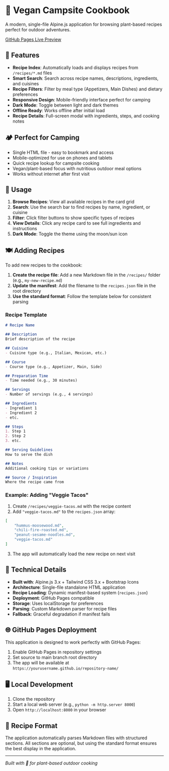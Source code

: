 # 🍃 Vegan Campsite Cookbook

A modern, single-file Alpine.js application for browsing plant-based recipes perfect for outdoor adventures.

[GitHub Pages Live Preview](https://wclaytor.github.io/vegan-campsite-cookbook/index.html)

## 🚀 Features

- **Recipe Index**: Automatically loads and displays recipes from `/recipes/*.md` files
- **Smart Search**: Search across recipe names, descriptions, ingredients, and cuisines
- **Recipe Filters**: Filter by meal type (Appetizers, Main Dishes) and dietary preferences
- **Responsive Design**: Mobile-friendly interface perfect for camping
- **Dark Mode**: Toggle between light and dark themes
- **Offline Ready**: Works offline after initial load
- **Recipe Details**: Full-screen modal with ingredients, steps, and cooking notes

## 🏕️ Perfect for Camping

- Single HTML file - easy to bookmark and access
- Mobile-optimized for use on phones and tablets
- Quick recipe lookup for campsite cooking
- Vegan/plant-based focus with nutritious outdoor meal options
- Works without internet after first visit

## 📱 Usage

1. **Browse Recipes**: View all available recipes in the card grid
2. **Search**: Use the search bar to find recipes by name, ingredient, or cuisine
3. **Filter**: Click filter buttons to show specific types of recipes
4. **View Details**: Click any recipe card to see full ingredients and instructions
5. **Dark Mode**: Toggle the theme using the moon/sun icon

## 🍽️ Adding Recipes

To add new recipes to the cookbook:

1. **Create the recipe file**: Add a new Markdown file in the `/recipes/` folder (e.g., `my-new-recipe.md`)
2. **Update the manifest**: Add the filename to the `recipes.json` file in the root directory
3. **Use the standard format**: Follow the template below for consistent parsing

### Recipe Template

```markdown
# Recipe Name

## Description
Brief description of the recipe

## Cuisine
- Cuisine type (e.g., Italian, Mexican, etc.)

## Course
- Course type (e.g., Appetizer, Main, Side)

## Preparation Time
- Time needed (e.g., 30 minutes)

## Servings
- Number of servings (e.g., 4 servings)

## Ingredients
- Ingredient 1
- Ingredient 2
- etc.

## Steps  
1. Step 1
2. Step 2
3. etc.

## Serving Guidelines
How to serve the dish

## Notes  
Additional cooking tips or variations

## Source / Inspiration
Where the recipe came from
```

### Example: Adding "Veggie Tacos"

1. Create `/recipes/veggie-tacos.md` with the recipe content
2. Add `"veggie-tacos.md"` to the `recipes.json` array:
```json
[
    "hummus-moosewood.md",
    "chili-fire-roasted.md", 
    "peanut-sesame-noodles.md",
    "veggie-tacos.md"
]
```
3. The app will automatically load the new recipe on next visit

## 🔧 Technical Details

- **Built with**: Alpine.js 3.x + Tailwind CSS 3.x + Bootstrap Icons
- **Architecture**: Single-file standalone HTML application
- **Recipe Loading**: Dynamic manifest-based system (`recipes.json`)
- **Deployment**: GitHub Pages compatible
- **Storage**: Uses localStorage for preferences
- **Parsing**: Custom Markdown parser for recipe files
- **Fallback**: Graceful degradation if manifest fails

## 🌐 GitHub Pages Deployment

This application is designed to work perfectly with GitHub Pages:

1. Enable GitHub Pages in repository settings
2. Set source to main branch root directory
3. The app will be available at `https://yourusername.github.io/repository-name/`

## 🖥️ Local Development

1. Clone the repository
2. Start a local web server (e.g., `python -m http.server 8000`)
3. Open `http://localhost:8000` in your browser

## 📝 Recipe Format

The application automatically parses Markdown files with structured sections. All sections are optional, but using the standard format ensures the best display in the application.

---

*Built with 💚 for plant-based outdoor cooking*
